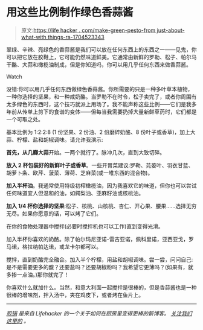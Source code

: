 # 用这些比例制作绿色香蒜酱

> 原文:[https://life hacker . com/make-green-pesto-from just-about-what-with things-ra-1704523343](https://lifehacker.com/make-green-pesto-from-just-about-anything-with-these-ra-1704523343)

翠绿、辛辣、亮绿色的香蒜酱是我们可以放在任何东西上的东西之一——见鬼，你可以把它放在胶鞋上，它可能仍然味道鲜美。它通常由新鲜的罗勒、松子、帕尔马干酪、大蒜和橄榄油制成，但是你知道吗，你可以用几乎任何东西来做香蒜酱。

Watch

没错:你可以用几乎任何东西做绿色香蒜酱。你所需要的只是一种多叶草本植物，一种你选择的坚果，和一种咸奶酪。当罗勒不在时令，松子卖完了，或者你周围有太多绿色的东西时，这个技巧就派上用场了。我不能声称这些比例——它们是我多年前从传单上剪下的食谱的变体——但每当我需要扔掉大量新鲜草药时，它们都是一个可取之处。

基本比例为 1:2:2:8 (1 份坚果、2 份油、2 份磨碎奶酪、8 份叶子或香草)，加上大蒜、柠檬、盐和胡椒调味。请允许我演示:

**首先，从几瓣大蒜**开始。一两个就行了。脉冲几次，直到大致切碎。

**放入 2 杯包装好的新鲜叶子或香草**。一些开胃菜建议:罗勒、芫荽叶、羽衣甘蓝、胡萝卜条、欧芹、菠菜、薄荷、芝麻菜(或一堆东西的混合物)。

**加入半杯油**。我通常使用特级初榨橄榄油，因为我喜欢它的味道，但你也可以尝试任何味道宜人但温和的油，如鳄梨油、亚麻籽油或核桃油。

**加入 1/4 杯你选择的坚果**:松子、核桃、山核桃、杏仁、开心果、腰果……选择无穷无尽。如果你愿意的话，可以烤了它们。

在你的食物处理器中搅拌(必要时搅拌机也可以工作)直到变得光滑。

加入半杯你喜欢的奶酪。除了帕尔玛尼亚诺-雷吉亚诺，佩科里诺，亚西亚戈，罗马诺，格拉纳帕达诺，或龙卡尔都可以。

搅拌，直到奶酪完全融合。加入半个柠檬，用盐和胡椒调味。尝一尝，问问自己:是不是需要更多的酸？还要盐吗？还要胡椒粉吗？我希望它更薄吗？(如果有，就多掺一点油。)那你就完了！

你喜欢什么就加什么。当然，和意大利面一起搅拌是很棒的，但是香蒜酱也是一种很棒的增味剂，拌入汤中，夹在鸡皮下，或者烤在鱼片上。

* * *

[*煎锅*](http://skillet.lifehacker.com) *是来自 Lifehacker 的一个关于如何在厨房里变得更棒的新博客。* [*关注我们这里的*](http://www.twitter.com/skilletLH) *。*